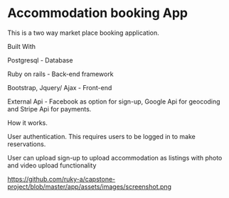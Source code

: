 # Accommodation booking App

This is a two way market place booking application.

Built With

Postgresql - Database

Ruby on rails - Back-end framework

Bootstrap, Jquery/ Ajax - Front-end


External Api - Facebook as option for sign-up, Google Api for geocoding and Stripe Api for payments.

How it works.

User authentication. This requires users to be logged in to make reservations.

 User can upload sign-up to upload accommodation as listings with photo and video upload functionality



https://github.com/ruky-a/capstone-project/blob/master/app/assets/images/screenshot.png
